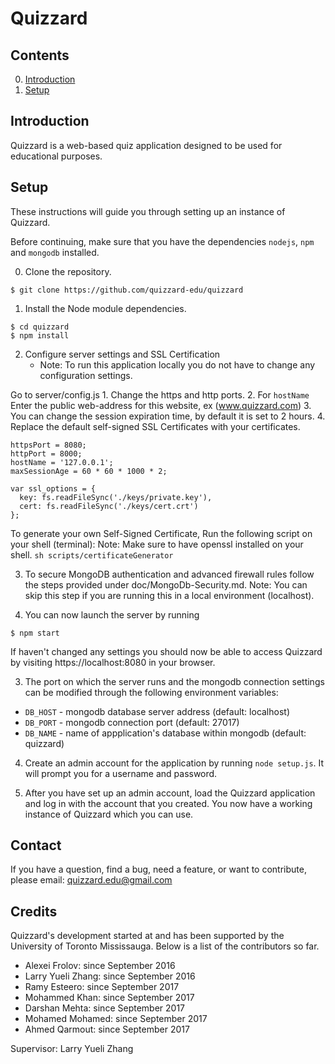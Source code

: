# Quizzard

## Contents

0. [Introduction](#introduction)
1. [Setup](#quick-setup)

## Introduction

Quizzard is a web-based quiz application designed to be used for educational
purposes.

## Setup

These instructions will guide you through setting up an instance of Quizzard.

Before continuing, make sure that you have the dependencies `nodejs`, `npm`
and `mongodb` installed.

0. Clone the repository.

  ```
  $ git clone https://github.com/quizzard-edu/quizzard
  ```

1. Install the Node module dependencies.

  ```
  $ cd quizzard
  $ npm install
  ```

2. Configure server settings and SSL Certification
   * Note: To run this application locally you do not have to change any configuration settings.

  Go to server/config.js
    1. Change the https and http ports.
    2. For `hostName` Enter the public web-address for this website, ex (www.quizzard.com)
    3. You can change the session expiration time, by default it is set to 2 hours.
    4. Replace the default self-signed SSL Certificates with your certificates.
  ```
  httpsPort = 8080;
  httpPort = 8000;
  hostName = '127.0.0.1';
  maxSessionAge = 60 * 60 * 1000 * 2;

  var ssl_options = {
    key: fs.readFileSync('./keys/private.key'),
    cert: fs.readFileSync('./keys/cert.crt')
  };  
  ```

  To generate your own Self-Signed Certificate, Run the following script on your shell (terminal):
    Note: Make sure to have openssl installed on your shell.
    ```
      sh scripts/certificateGenerator
    ```

3. To secure MongoDB authentication and advanced firewall rules follow the steps provided under doc/MongoDb-Security.md.
  Note: You can skip this step if you are running this in a local environment (localhost).

4. You can now launch the server by running

  ```
  $ npm start
  ```

  If haven't changed any settings you should now be able to access Quizzard by visiting
  https://localhost:8080 in your browser.

3. The port on which the server runs and the mongodb connection settings can
  be modified through the following environment variables:

  * `DB_HOST` - mongodb database server address (default: localhost)
  * `DB_PORT` - mongodb connection port (default: 27017)
  * `DB_NAME` - name of appplication's database within mongodb (default: quizzard)

4. Create an admin account for the application by running `node setup.js`.
  It will prompt you for a username and password.

5. After you have set up an admin account, load the Quizzard application and log
  in with the account that you created. You now have a working instance of
  Quizzard which you can use.

## Contact

If you have a question, find a bug, need a feature, or want to contribute,
please email: quizzard.edu@gmail.com

## Credits

Quizzard's development started at and has been supported by the University of
Toronto Mississauga. Below is a list of the contributors so far.

* Alexei Frolov: since September 2016
* Larry Yueli Zhang: since September 2016
* Ramy Esteero: since September 2017
* Mohammed Khan: since September 2017
* Darshan Mehta: since September 2017
* Mohamed Mohamed: since September 2017
* Ahmed Qarmout: since September 2017

Supervisor: Larry Yueli Zhang

